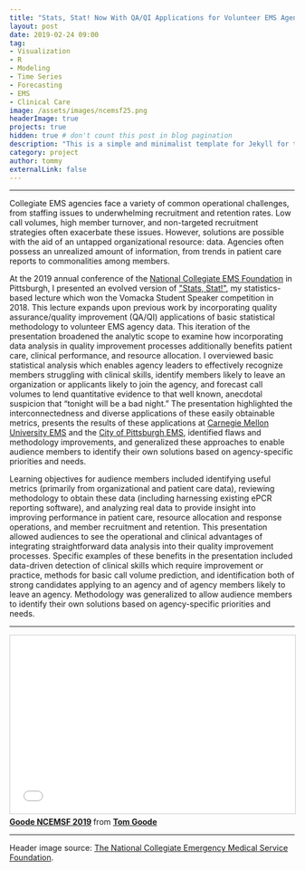 ```yaml
---
title: "Stats, Stat! Now With QA/QI Applications for Volunteer EMS Agencies"
layout: post
date: 2019-02-24 09:00
tag:
- Visualization
- R
- Modeling
- Time Series
- Forecasting
- EMS
- Clinical Care
image: /assets/images/ncemsf25.png
headerImage: true
projects: true
hidden: true # don't count this post in blog pagination
description: "This is a simple and minimalist template for Jekyll for those who likes to eat noodles."
category: project
author: tommy
externalLink: false
---
```


---


Collegiate EMS agencies face a variety of common operational challenges, from staffing issues to underwhelming recruitment and retention rates. Low call volumes, high member turnover, and non-targeted recruitment strategies often exacerbate these issues. However, solutions are possible with the aid of an untapped organizational resource: data. Agencies often possess an unrealized amount of information, from trends in patient care reports to commonalities among members. 

At the 2019 annual conference of the <a href="ncemsf.org">National Collegiate EMS Foundation</a> in Pittsburgh, I presented an evolved version of <a href="http://tomgoode.com/stats-stat-2018/">"Stats, Stat!"</a>, my statistics-based lecture which won the Vomacka Student Speaker competition in 2018. This lecture expands upon previous work by incorporating quality assurance/quality improvement (QA/QI) applications of basic statistical methodology to volunteer EMS agency data. This iteration of the presentation broadened the analytic scope to examine how incorporating data analysis in quality improvement processes additionally benefits patient care, clinical performance, and resource allocation. I overviewed basic statistical analysis which enables agency leaders to effectively recognize members struggling with clinical skills, identify members likely to leave an organization or applicants likely to join the agency, and forecast call volumes to lend quantitative evidence to that well known, anecdotal suspicion that “tonight will be a bad night.” The presentation highlighted the interconnectedness and diverse applications of these easily obtainable metrics, presents the results of these applications at <a href="https://www.cmuems.org/">Carnegie Mellon University EMS</a> and the <a href="http://pittsburghpa.gov/ems/">City of Pittsburgh EMS</a>, identified flaws and methodology improvements, and generalized these approaches to enable audience members to identify their own solutions based on agency-specific priorities and needs.

Learning objectives for audience members included identifying useful metrics (primarily from organizational and patient care data), reviewing methodology to obtain these data (including harnessing existing ePCR reporting software), and analyzing real data to provide insight into improving performance in patient care, resource allocation and response operations, and member recruitment and retention. This presentation allowed audiences to see the operational and clinical advantages of integrating straightforward data analysis into their quality improvement processes. Specific examples of these benefits in the presentation included data-driven detection of clinical skills which require improvement or practice, methods for basic call volume prediction, and identification both of strong candidates applying to an agency and of agency members likely to leave an agency. Methodology was generalized to allow audience members to identify their own solutions based on agency-specific priorities and needs.

---

<iframe src="//www.slideshare.net/slideshow/embed_code/key/mrvlILW2Du3D4s" width="560" height="315" frameborder="0" marginwidth="0" marginheight="0" scrolling="no" style="border:1px solid #CCC; border-width:1px; margin-bottom:5px; max-width: 100%;" allowfullscreen> </iframe> <div style="margin-bottom:5px"> <strong> <a href="//www.slideshare.net/secret/mrvlILW2Du3D4s" title="Goode NCEMSF 2019" target="_blank">Goode NCEMSF 2019</a> </strong> from <strong><a href="https://www.slideshare.net/TomGoode10" target="_blank">Tom Goode</a></strong> </div>

---

Header image source: <a href="ncemsf.org">The National Collegiate Emergency Medical Service Foundation</a>.
